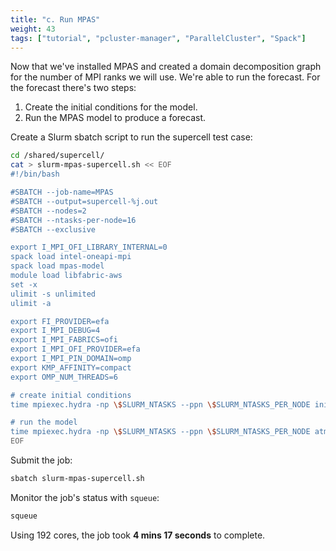 ```yaml
---
title: "c. Run MPAS"
weight: 43
tags: ["tutorial", "pcluster-manager", "ParallelCluster", "Spack"]
---
```


Now that we've installed MPAS and created a domain decomposition graph for the number of MPI ranks we will use. We're able to run the forecast.
For the forecast there's two steps:

1. Create the initial conditions for the model.
2. Run the MPAS model to produce a forecast.

Create a Slurm sbatch script to run the supercell test case:

```bash
cd /shared/supercell/
cat > slurm-mpas-supercell.sh << EOF
#!/bin/bash

#SBATCH --job-name=MPAS
#SBATCH --output=supercell-%j.out
#SBATCH --nodes=2
#SBATCH --ntasks-per-node=16
#SBATCH --exclusive

export I_MPI_OFI_LIBRARY_INTERNAL=0
spack load intel-oneapi-mpi
spack load mpas-model
module load libfabric-aws
set -x
ulimit -s unlimited
ulimit -a

export FI_PROVIDER=efa
export I_MPI_DEBUG=4
export I_MPI_FABRICS=ofi
export I_MPI_OFI_PROVIDER=efa
export I_MPI_PIN_DOMAIN=omp
export KMP_AFFINITY=compact
export OMP_NUM_THREADS=6

# create initial conditions
time mpiexec.hydra -np \$SLURM_NTASKS --ppn \$SLURM_NTASKS_PER_NODE init_atmosphere_model

# run the model
time mpiexec.hydra -np \$SLURM_NTASKS --ppn \$SLURM_NTASKS_PER_NODE atmosphere_model
EOF
```

Submit the job:

```bash
sbatch slurm-mpas-supercell.sh
```

Monitor the job's status with `squeue`:

```bash
squeue
```

Using 192 cores, the job took **4 mins 17 seconds** to complete.
